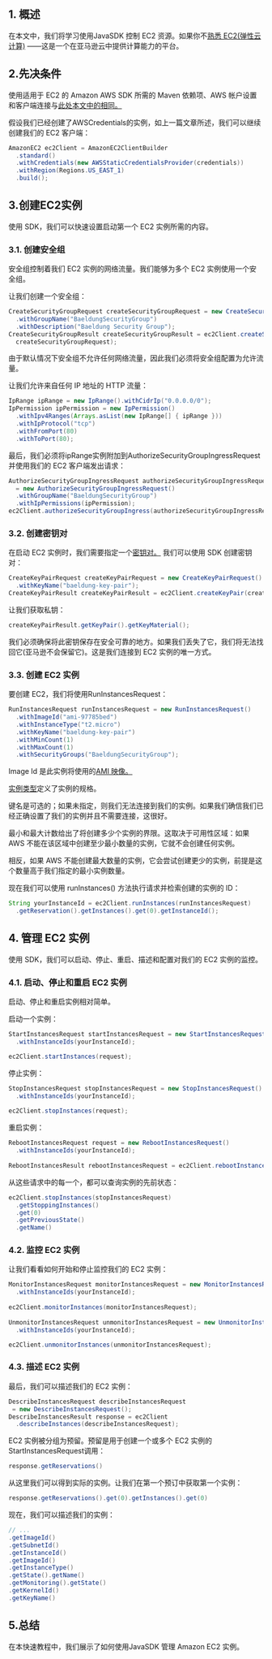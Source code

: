 ## 1. 概述

在本文中，我们将学习使用JavaSDK 控制 EC2 资源。如果你不[熟悉 EC2(弹性云计算)](https://aws.amazon.com/ec2/) ——这是一个在亚马逊云中提供计算能力的平台。

## 2.先决条件

使用适用于 EC2 的 Amazon AWS SDK 所需的 Maven 依赖项、AWS 帐户设置和客户端连接与[此处本文中的相同。](https://www.baeldung.com/aws-s3-java)

假设我们已经创建了AWSCredentials的实例，如上一篇文章所述，我们可以继续创建我们的 EC2 客户端：

```java
AmazonEC2 ec2Client = AmazonEC2ClientBuilder
  .standard()
  .withCredentials(new AWSStaticCredentialsProvider(credentials))
  .withRegion(Regions.US_EAST_1)
  .build();
```

## 3.创建EC2实例

使用 SDK，我们可以快速设置启动第一个 EC2 实例所需的内容。

### 3.1. 创建安全组

安全组控制着我们 EC2 实例的网络流量。我们能够为多个 EC2 实例使用一个安全组。

让我们创建一个安全组：

```java
CreateSecurityGroupRequest createSecurityGroupRequest = new CreateSecurityGroupRequest()
  .withGroupName("BaeldungSecurityGroup")
  .withDescription("Baeldung Security Group");
CreateSecurityGroupResult createSecurityGroupResult = ec2Client.createSecurityGroup(
  createSecurityGroupRequest);
```

由于默认情况下安全组不允许任何网络流量，因此我们必须将安全组配置为允许流量。

让我们允许来自任何 IP 地址的 HTTP 流量：

```java
IpRange ipRange = new IpRange().withCidrIp("0.0.0.0/0");
IpPermission ipPermission = new IpPermission()
  .withIpv4Ranges(Arrays.asList(new IpRange[] { ipRange }))
  .withIpProtocol("tcp")
  .withFromPort(80)
  .withToPort(80);
```

最后，我们必须将ipRange实例附加到AuthorizeSecurityGroupIngressRequest并使用我们的 EC2 客户端发出请求：

```java
AuthorizeSecurityGroupIngressRequest authorizeSecurityGroupIngressRequest 
  = new AuthorizeSecurityGroupIngressRequest()
  .withGroupName("BaeldungSecurityGroup")
  .withIpPermissions(ipPermission);
ec2Client.authorizeSecurityGroupIngress(authorizeSecurityGroupIngressRequest);
```

### 3.2. 创建密钥对

在启动 EC2 实例时，我们需要指定一个[密钥对。](https://docs.aws.amazon.com/AWSEC2/latest/UserGuide/ec2-key-pairs.html) 我们可以使用 SDK 创建密钥对：

```java
CreateKeyPairRequest createKeyPairRequest = new CreateKeyPairRequest()
  .withKeyName("baeldung-key-pair");
CreateKeyPairResult createKeyPairResult = ec2Client.createKeyPair(createKeyPairRequest);
```

让我们获取私钥：

```java
createKeyPairResult.getKeyPair().getKeyMaterial();

```

我们必须确保将此密钥保存在安全可靠的地方。如果我们丢失了它，我们将无法找回它(亚马逊不会保留它)。这是我们连接到 EC2 实例的唯一方式。

### 3.3. 创建 EC2 实例

要创建 EC2，我们将使用RunInstancesRequest：

```java
RunInstancesRequest runInstancesRequest = new RunInstancesRequest()
  .withImageId("ami-97785bed")
  .withInstanceType("t2.micro") 
  .withKeyName("baeldung-key-pair") 
  .withMinCount(1)
  .withMaxCount(1)
  .withSecurityGroups("BaeldungSecurityGroup");

```

Image Id 是此实例将使用的[AMI 映像。](https://docs.aws.amazon.com/AWSEC2/latest/UserGuide/AMIs.html)

[实例类型](https://docs.aws.amazon.com/AWSEC2/latest/UserGuide/instance-types.html)定义了实例的规格。

键名是可选的；如果未指定，则我们无法连接到我们的实例。如果我们确信我们已经正确设置了我们的实例并且不需要连接，这很好。

最小和最大计数给出了将创建多少个实例的界限。这取决于可用性区域：如果 AWS 不能在该区域中创建至少最小数量的实例，它就不会创建任何实例。

相反，如果 AWS 不能创建最大数量的实例，它会尝试创建更少的实例，前提是这个数量高于我们指定的最小实例数量。

现在我们可以使用 runInstances() 方法执行请求并检索创建的实例的 ID：

```java
String yourInstanceId = ec2Client.runInstances(runInstancesRequest)
  .getReservation().getInstances().get(0).getInstanceId();
```

## 4. 管理 EC2 实例

使用 SDK，我们可以启动、停止、重启、描述和配置对我们的 EC2 实例的监控。

### 4.1. 启动、停止和重启 EC2 实例

启动、停止和重启实例相对简单。

启动一个实例：

```java
StartInstancesRequest startInstancesRequest = new StartInstancesRequest()
  .withInstanceIds(yourInstanceId);

ec2Client.startInstances(request);

```

停止实例：

```java
StopInstancesRequest stopInstancesRequest = new StopInstancesRequest()
  .withInstanceIds(yourInstanceId);
        
ec2Client.stopInstances(request);

```

重启实例：

```java
RebootInstancesRequest request = new RebootInstancesRequest()
  .withInstanceIds(yourInstanceId);
        
RebootInstancesResult rebootInstancesRequest = ec2Client.rebootInstances(request);

```

从这些请求中的每一个，都可以查询实例的先前状态：

```java
ec2Client.stopInstances(stopInstancesRequest)
  .getStoppingInstances()
  .get(0)
  .getPreviousState()
  .getName()
```

### 4.2. 监控 EC2 实例

让我们看看如何开始和停止监控我们的 EC2 实例：

```java
MonitorInstancesRequest monitorInstancesRequest = new MonitorInstancesRequest()
  .withInstanceIds(yourInstanceId);
        
ec2Client.monitorInstances(monitorInstancesRequest);
         
UnmonitorInstancesRequest unmonitorInstancesRequest = new UnmonitorInstancesRequest()
  .withInstanceIds(yourInstanceId);

ec2Client.unmonitorInstances(unmonitorInstancesRequest);

```

### 4.3. 描述 EC2 实例

最后，我们可以描述我们的 EC2 实例：

```java
DescribeInstancesRequest describeInstancesRequest
 = new DescribeInstancesRequest();
DescribeInstancesResult response = ec2Client
  .describeInstances(describeInstancesRequest);

```

EC2 实例被分组为预留。预留是用于创建一个或多个 EC2 实例的StartInstancesRequest调用：

```java
response.getReservations()
```

从这里我们可以得到实际的实例。让我们在第一个预订中获取第一个实例：

```java
response.getReservations().get(0).getInstances().get(0)
```

现在，我们可以描述我们的实例：

```java
// ...
.getImageId()
.getSubnetId()
.getInstanceId()
.getImageId()
.getInstanceType()
.getState().getName()
.getMonitoring().getState()
.getKernelId()
.getKeyName()

```

## 5.总结

在本快速教程中，我们展示了如何使用JavaSDK 管理 Amazon EC2 实例。